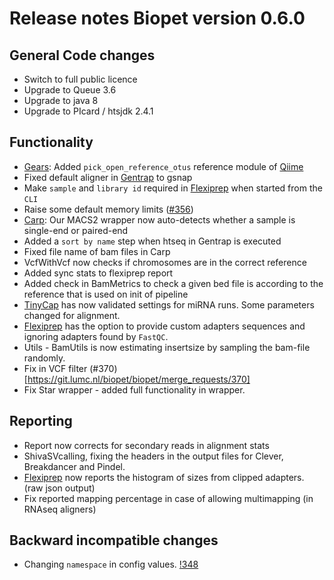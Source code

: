 # Release notes Biopet version 0.6.0

## General Code changes

* Switch to full public licence
* Upgrade to Queue 3.6
 * Upgrade to java 8
 * Upgrade to PIcard / htsjdk 2.4.1

## Functionality

* [Gears](../pipelines/gears.md): Added `pick_open_reference_otus` reference module of [Qiime](http://qiime.org/)
* Fixed default aligner in [Gentrap](../pipelines/gentrap.md) to gsnap
* Make `sample` and `library id` required in [Flexiprep](../pipelines/flexiprep.md) when started from the `CLI`
* Raise some default memory limits ([#356](https://git.lumc.nl/biopet/biopet/issues/356))
* [Carp](../pipelines/carp.md): Our MACS2 wrapper now auto-detects whether a sample is single-end or paired-end
* Added a `sort by name` step when htseq in Gentrap is executed
* Fixed file name of bam files in Carp
* VcfWithVcf now checks if chromosomes are in the correct reference
* Added sync stats to flexiprep report
* Added check in BamMetrics to check a given bed file is according to the reference that is used on init of pipeline
* [TinyCap](../pipelines/tinycap.md) has now validated settings for miRNA runs. Some parameters changed for alignment.
* [Flexiprep](../pipelines/flexiprep.md) has the option to provide custom adapters sequences and ignoring adapters found by `FastQC`. 
* Utils - BamUtils is now estimating insertsize by sampling the bam-file randomly.
* Fix in VCF filter (#370)[https://git.lumc.nl/biopet/biopet/merge_requests/370]
* Fix Star wrapper - added full functionality in wrapper.

## Reporting

* Report now corrects for secondary reads in alignment stats
* ShivaSVcalling, fixing the headers in the output files for Clever, Breakdancer and Pindel.
* [Flexiprep](../pipelines/flexiprep.md) now reports the histogram of sizes from clipped adapters. (raw json output)
* Fix reported mapping percentage in case of allowing multimapping (in RNAseq aligners)

## Backward incompatible changes

* Changing `namespace` in config values. [!348](https://git.lumc.nl/biopet/biopet/merge_requests/348)
